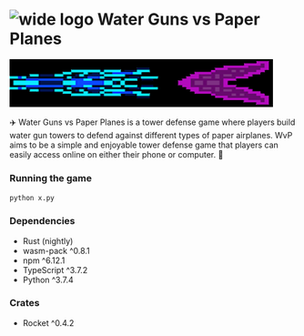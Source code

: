 # ![wide logo](./public/static/favicon.ico?raw=true)  Water Guns vs Paper Planes

![wide logo](./.wide-logo-black.png?raw=true)

✈️    Water Guns vs Paper Planes is a tower defense game where players build water gun towers to defend against different types of paper airplanes. WvP aims to be a simple and enjoyable tower defense game that players can easily access online on either their phone or computer.   🔫

### Running the game
```
python x.py
```

### Dependencies
* Rust (nightly)
* wasm-pack ^0.8.1
* npm ^6.12.1
* TypeScript ^3.7.2
* Python ^3.7.4

### Crates
* Rocket ^0.4.2